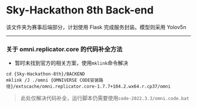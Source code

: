 # Sky-Hackathon 8th Back-end

该文件夹为赛事后端部分，计划使用 Flask 完成服务封装。模型则采用 Yolov5n

---

### 关于 omni.replicator.core 的代码补全方法

* 暂时未找到官方的相关方案，使用`mklink`命令解决

```shell
cd {Sky-Hackathon-8th}/BACKEND
mklink /J ./omni {OMNIVERSE CODE安装路径}/extscache/omni.replicator.core-1.7.7+104.2.wx64.r.cp37/omni
```

> 此处仅解决代码补全，运行脚本仍需要使用`code-2022.3.3/omni.code.bat`